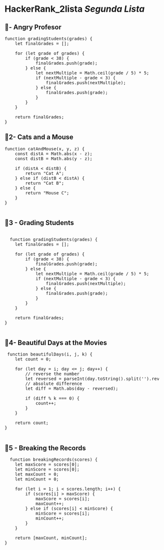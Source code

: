 # HackerRank_2lista *Segunda Lista*

## 📌- Angry Profesor 

<pre>
function gradingStudents(grades) {
    let finalGrades = [];

    for (let grade of grades) {
        if (grade < 38) {
            finalGrades.push(grade);
        } else {
            let nextMultiple = Math.ceil(grade / 5) * 5;
            if (nextMultiple - grade < 3) {
                finalGrades.push(nextMultiple);
            } else {
                finalGrades.push(grade);
            }
        }
    }

    return finalGrades;
}
</pre>

## 📌2- Cats and a Mouse 

<pre>
function catAndMouse(x, y, z) {
    const distA = Math.abs(x - z);
    const distB = Math.abs(y - z);

    if (distA < distB) {
        return "Cat A";
    } else if (distB < distA) {
        return "Cat B";
    } else {
        return "Mouse C"; 
    }
} 
  </pre>

## 📌3 -  Grading Students

<pre> 
  function gradingStudents(grades) {
    let finalGrades = [];

    for (let grade of grades) {
        if (grade < 38) {
            finalGrades.push(grade);
        } else {
            let nextMultiple = Math.ceil(grade / 5) * 5;
            if (nextMultiple - grade < 3) {
                finalGrades.push(nextMultiple);
            } else {
                finalGrades.push(grade);
            }
        }
    }

    return finalGrades;
}

</pre>

## 📌4- Beautiful Days at the Movies

<pre> function beautifulDays(i, j, k) {
    let count = 0;

    for (let day = i; day <= j; day++) {
        // reverse the number
        let reversed = parseInt(day.toString().split('').reverse().join(''));
        // absolute difference
        let diff = Math.abs(day - reversed);

        if (diff % k === 0) {
            count++;
        }
    }

    return count;
} 
      
</pre>

## 📌5 - Breaking the Records 

<pre>
  function breakingRecords(scores) {
    let maxScore = scores[0];
    let minScore = scores[0];
    let maxCount = 0;
    let minCount = 0;

    for (let i = 1; i < scores.length; i++) {
        if (scores[i] > maxScore) {
            maxScore = scores[i];
            maxCount++;
        } else if (scores[i] < minScore) {
            minScore = scores[i];
            minCount++;
        }
    }

    return [maxCount, minCount];
}
                               
</pre>
